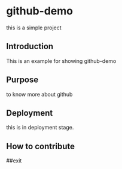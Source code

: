 # github-demo

this is a simple project

## Introduction

This is an example for showing github-demo

## Purpose
to know more about github
## Deployment

this is in deployment stage.

## How to contribute

##exit

